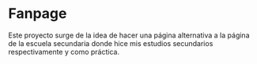 # Fanpage

Este proyecto surge de la idea de hacer una página alternativa a la página de la escuela secundaria donde hice mis estudios secundarios respectivamente y como práctica.
